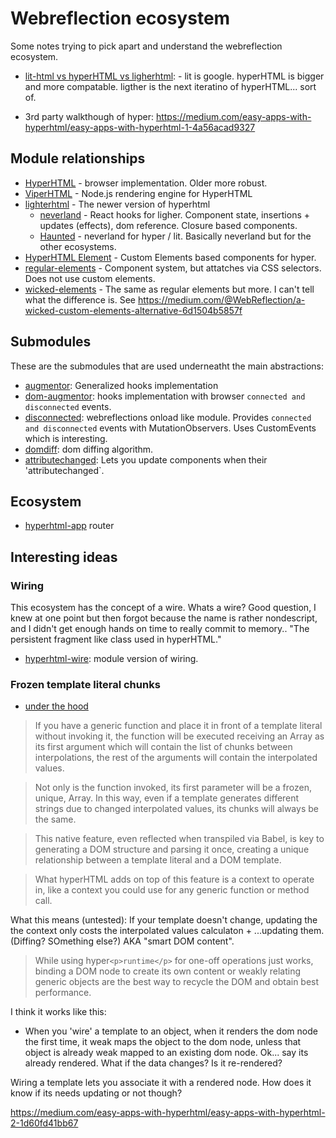 # Webreflection ecosystem

Some notes trying to pick apart and understand the webreflection ecosystem.

- [lit-html vs hyperHTML vs ligherhtml](https://medium.com/@WebReflection/lit-html-vs-hyperhtml-vs-lighterhtml-c084abfe1285): - lit is google.  hyperHTML is bigger and more compatable.  ligther is the next iteratino of hyperHTML... sort of.

- 3rd party walkthough of hyper: https://medium.com/easy-apps-with-hyperhtml/easy-apps-with-hyperhtml-1-4a56acad9327


## Module relationships

- [HyperHTML](https://github.com/WebReflection/hyperHTML) - browser implementation.  Older more robust.
- [ViperHTML](https://viperhtml.js.org/viper.html) - Node.js rendering engine for HyperHTML
- [lighterhtml](https://github.com/WebReflection/lighterhtml) - The newer version of hyperhtml
  - [neverland](https://github.com/WebReflection/neverland) - React hooks for ligher. Component state, insertions + updates (effects), dom reference.  Closure based components.
  - [Haunted](https://github.com/matthewp/haunted) - neverland for hyper / lit.  Basically neverland but for the other ecosystems.
- [HyperHTML Element](https://github.com/WebReflection/hyperHTML-Element) - Custom Elements based components for hyper.
- [regular-elements](https://github.com/WebReflection/regular-elements) - Component system, but attatches via CSS selectors.  Does not use custom elements.
- [wicked-elements](https://github.com/WebReflection/wicked-elements) - The same as regular elements but more.  I can't tell what the difference is.  See https://medium.com/@WebReflection/a-wicked-custom-elements-alternative-6d1504b5857f


## Submodules

These are the submodules that are used underneatht the main abstractions:

- [augmentor](https://github.com/WebReflection/augmentor): Generalized hooks implementation
- [dom-augmentor](https://github.com/webreflection/dom-augmentor): hooks implementation with browser `connected and disconnected` events.
- [disconnected](https://github.com/WebReflection/disconnected/): webreflections onload like module.  Provides `connected and disconnected` events with MutationObservers.  Uses CustomEvents which is interesting.
- [domdiff](https://github.com/WebReflection/domdiff): dom diffing algorithm.
- [attributechanged](https://github.com/WebReflection/attributechanged): Lets you update components when their 'attributechanged`.

## Ecosystem

- [hyperhtml-app](https://github.com/WebReflection/hyperhtml-app) router

## Interesting ideas

### Wiring

This ecosystem has the concept of a wire.  Whats a wire?  Good question, I knew at one point but then forgot because the name is rather nondescript, and I didn't get enough hands on time to really commit to memory..  "The persistent fragment like class used in hyperHTML."

- [hyperhtml-wire](https://github.com/WebReflection/hyperhtml-wire):  module version of wiring.

### Frozen template literal chunks

- [under the hood](https://viperhtml.js.org/hyperhtml/documentation/#introduction-1)

> If you have a generic function and place it in front of a template literal without invoking it, the function will be executed receiving an Array as its first argument which will contain the list of chunks between interpolations, the rest of the arguments will contain the interpolated values.

> Not only is the function invoked, its first parameter will be a frozen, unique, Array. In this way, even if a template generates different strings due to changed interpolated values, its chunks will always be the same.

> This native feature, even reflected when transpiled via Babel, is key to generating a DOM structure and parsing it once, creating a unique relationship between a template literal and a DOM template.

> What hyperHTML adds on top of this feature is a context to operate in, like a context you could use for any generic function or method call.

What this means (untested):  If your template doesn't change, updating the the context only costs the interpolated values calculaton + ...updating them.  (Diffing? SOmething else?)  AKA "smart DOM content".

> While using hyper`<p>runtime</p>` for one-off operations just works, binding a DOM node to create its own content or weakly relating generic objects are the best way to recycle the DOM and obtain best performance.


I think it works like this:

- When you 'wire' a template to an object, when it renders the dom node the first time, it weak maps the object to the dom node, unless that object is already weak mapped to an existing dom node.  Ok... say its already rendered.  What if the data changes?  Is it re-rendered?

Wiring a template lets you associate it with a rendered node.  How does it know if its needs updating or not though?

https://medium.com/easy-apps-with-hyperhtml/easy-apps-with-hyperhtml-2-1d60fd41bb67
